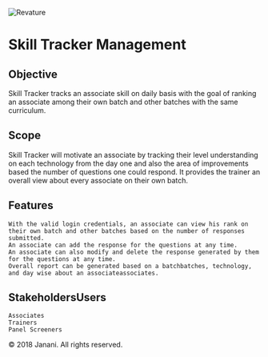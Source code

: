 ![Revature](httpsgithub.compjw6193caliberblobmasterimagesrev-brand.png)

# Skill Tracker Management

## Objective

Skill Tracker tracks an associate skill on daily basis with the goal of ranking an associate among their own batch and other batches with the same curriculum.   

## Scope

Skill Tracker will motivate an associate by tracking their level understanding on each technology from the day one and also the area of improvements based the number of questions one could respond. It provides the trainer an overall view about every associate on their own batch. 

## Features

	With the valid login credentials, an associate can view his rank on their own batch and other batches based on the number of responses submitted.
	An associate can add the response for the questions at any time.
	An associate can also modify and delete the response generated by them for the questions at any time.
	Overall report can be generated based on a batchbatches, technology, and day wise about an associateassociates.

## StakeholdersUsers

	Associates
	Trainers
	Panel Screeners

© 2018 Janani. All rights reserved.
